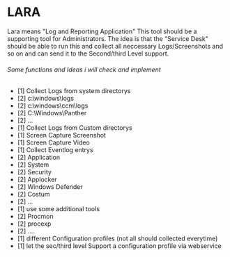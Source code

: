 # LARA

Lara means "Log and Reporting Application"
This tool should be a supporting tool for Administrators.
The idea is that the "Service Desk" should be able to run this and collect all neccessary Logs/Screenshots and so on and can send it to the Second/third Level support.

###### Some functions and Ideas i will check and implement
- [1] Collect Logs from system directorys 
- [2] c:\windows\logs
- [2] c:\windows\ccm\logs 
- [2] C:\Windows\Panther
- [2] ...
- [1] Collect Logs from Custom directorys
- [1] Screen Capture Screenshot
- [1] Screen Capture Video
- [1] Collect Eventlog entrys
- [2] Application
- [2] System
- [2] Security
- [2] Applocker
- [2] Windows Defender
- [2] Costum
- [2] ...
- [1] use some additional tools
- [2] Procmon
- [2] procexp
- [2] ....
- [1] different Configuration profiles (not all should collected everytime)
- [1] let the sec/third level Support a configuration profile via webservice 